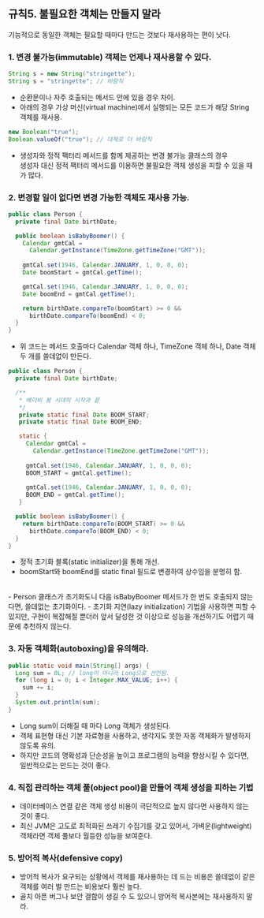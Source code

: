 ## 규칙5. 불필요한 객체는 만들지 말라

기능적으로 동일한 객체는 필요할 때마다 만드는 것보다 재사용하는 편이 낫다.

### 1. 변경 불가능(immutable) 객체는 언제나 재사용할 수 있다.

```java
String s = new String("stringette");
String s = "stringette"; // 바람직
```

- 순환문이나 자주 호출되는 메서드 안에 있을 경우 차이.
- 아래의 경우 가상 머신(virtual machine)에서 실행되는 모든 코드가 해당 String 객체를 재사용.

```java
new Boolean("true");
Boolean.valueOf("true"); // 대체로 더 바람직
```

- 생성자와 정적 팩터리 메서드를 함께 제공하는 변경 불가능 클래스의 경우 <br>생성자 대신 정적 팩터리 메서드를 이용하면 불필요한 객체 생성을 피할 수 있을 때가 많다.

### 2. 변경할 일이 없다면 변경 가능한 객체도 재사용 가능.

```java
public class Person {
  private final Date birthDate;

  public boolean isBabyBoomer() {
    Calendar gmtCal = 
      Calendar.getInstance(TimeZone.getTimeZone("GMT"));
      
    gmtCal.set(1946, Calendar.JANUARY, 1, 0, 0, 0);
    Date boomStart = gmtCal.getTime();

    gmtCal.set(1946, Calendar.JANUARY, 1, 0, 0, 0);
    Date boomEnd = gmtCal.getTime();

    return birthDate.compareTo(boomStart) >= 0 &&
      birthDate.compareTo(boomEnd) < 0;
  }
}
```

- 위 코드는 메서드 호출마다 Calendar 객체 하나, TimeZone 객체 하나, Date 객체 두 개를 쓸데없이 만든다.

```java
public class Person {
  private final Date birthDate;

  /**
   * 베이비 붐 시대의 시작과 끝
   */
   private static final Date BOOM_START;
   private static final Date BOOM_END;

   static {
     Calendar gmtCal = 
       Calendar.getInstance(TimeZone.getTimeZone("GMT"));
       
     gmtCal.set(1946, Calendar.JANUARY, 1, 0, 0, 0);
     BOOM_START = gmtCal.getTime();
 
     gmtCal.set(1946, Calendar.JANUARY, 1, 0, 0, 0);
     BOOM_END = gmtCal.getTime();
   }

  public boolean isBabyBoomer() {
    return birthDate.compareTo(BOOM_START) >= 0 &&
      birthDate.compareTo(BOOM_END) < 0;
  }
}
```

- 정적 초기화 블록(static initializer)을 통해 개선.
- boomStart와 boomEnd를 static final 필드로 변경하여 상수임을 분명히 함.
<br>
- Person 클래스가 초기화도니 다음 isBabyBoomer 메서드가 한 번도 호출되지 않는다면, 쓸데없는 초기화이다.
- 초기화 지연(lazy initialization) 기법을 사용하면 피할 수 있지만, 구현이 복잡해질 뿐더러 앞서 달성한 것 이상으로 성능을 개선하기도 어렵기 때문에 추천하지 않는다.


### 3. 자동 객체화(autoboxing)을 유의해라.

```java
public static void main(String[] args) {
  Long sum = 0L; // long이 아니라 Long으로 선언됨.
  for (long i = 0; i < Integer.MAX_VALUE; i++) {
    sum += i;
  }
  System.out.println(sum);
}
```

- Long sum이 더해질 때 마다 Long 객체가 생성된다.
- 객체 표현형 대신 기본 자료형을 사용하고, 생각지도 못한 자동 객체화가 발생하지 않도록 유의.
- 하지만 코드의 명확성과 단순성을 높이고 프로그램의 능력을 향상시킬 수 있다면, 일반적으로는 만드는 것이 좋다.

### 4. 직접 관리하는 객체 풀(object pool)을 만들어 객체 생성을 피하는 기법
- 데이터베이스 연결 같은 객체 생성 비용이 극단적으로 높지 않다면 사용하지 않는 것이 좋다.
- 최신 JVM은 고도로 최적화된 쓰레기 수집기를 갖고 있어서, 가벼운(lightweight) 객체라면 객체 풀보다 월등한 성능을 보여준다.


### 5. 방어적 복사(defensive copy)
- 방어적 복사가 요구되는 상황에서 객체를 재사용하는 데 드는 비용은 쓸데없이 같은 객체를 여러 벌 만드는 비용보다 훨씬 높다.
- 골치 아픈 버그나 보안 결함이 생길 수 도 있으니 방어적 복사본에는 재사용하지 말라.


